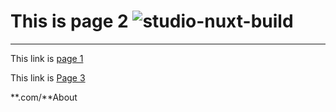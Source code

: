# This is page 2  ![studio-nuxt-build](https://github.com/sudo-self/nuxt-studio/actions/workflows/studio.yml/badge.svg)

---

This link is [page 1](/)

This link is [Page 3](/info)

**.com/**About

